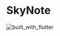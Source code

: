 # SkyNote

![built_with_flutter](https://img.shields.io/badge/-Built%20with%20flutter-027DFD?logo=flutter&logoColor=white&style=for-the-badge)
